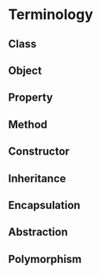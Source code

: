 # Terminology

## Class

## Object

## Property

## Method

## Constructor

## Inheritance

## Encapsulation

## Abstraction

## Polymorphism
